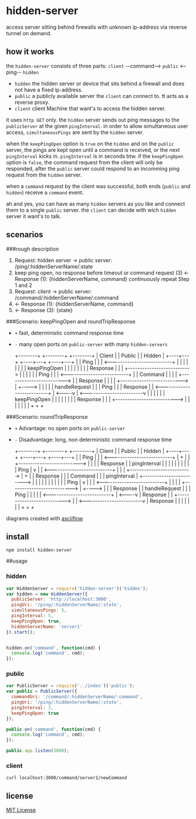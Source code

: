 hidden-server
=============

access server sitting behind firewalls with unknown ip-address via reverse tunnel on demand.

## how it works

the `hidden-server` consists of three parts: `client` --command--> `public` <--ping-- `hidden`
 - `hidden` the hidden server or device that sits behind a firewall and does not have a fixed ip-address.
 - `public` a publicly available server the `client` can connect to. tt acts as a reverse proxy.
 - `client` client Machine that want's to access the hidden server.



it uses `http GET` only. the `hidden` server sends out ping messages to the `publicServer` at the given `pingInterval`.
in order to allow simultaneous user access, `simultaneousPings` are sent by the `hidden` server.


when the `keepPingOpen` option is `true` on the `hidden` and on the `public` server,
the pings are kept open until a command is received, or the next `pingInterval` kicks in. `pingInterval` is in seconds btw.
if the `keepPingOpen` option is `false`, the command request from the client will only be responded,
after the `public` server could respond to an incomming ping request from the `hidden` server.


when a `command` request by the client was successful, both ends (`public` and `hidden`) receive a `command` event.

ah and yes, you can have as many `hidden` servers as you like and connect them to a single `public` server.
the `client` can decide with wich `hidden` server it want's to talk.

## scenarios

###rough description
  1. Request: hidden server -> public server: /ping/:hiddenServerName/:state
  2.   keep ping open, no response before timeout or command request (3)
       <- Response (1): {hiddenServerName, command}
       continuously repeat Step 1 and 2
  3. Request: client -> public server: /command/:hiddenServerName/:command
  2.   <- Response (1): {hiddenServerName, command}
  4.   <- Response (3): {state}



###Scenario: keepPingOpen and roundTripResponse
  - `+` fast, deterministic command response time
  - `-` many open ports on `public-server` with many `hidden-servers`


    +--------+                   +--------+                     +--------+
    | Client |                   | Public |                     | Hidden |
    +----+---+                   +----+---+                     +----+---+
         |                            |             Ping             |
         |                            | <--------------------------+ |
         |                            | |                            |
         |                            | | keepPingOpen               |
         |                            | |                            |
         |                            | |         Response           |
         |                            | +--------------------------> |
         |                            |                              |
         |                            |             Ping             |
         |                            | <--------------------------+ |
         |          Command           | |                            |
         | +------------------------> | |         Response           |
         |                          | | +--------------------------> | +---->
         |                          | |                              |      |  handleRequest
         |                          | |             Ping             |      |
         |          Response        | | <--------------------------+ | <----v
         | <------------------------v | |                            |
         |                            | | keepPingOpen               |
         |                            | |                            |
         |                            | |         Response           |
         |                            | +--------------------------> |
         |                            |                              |
         |                            |                              |
         +                            +                              +



###Scenario: roundTripResponse
 - `+` Advantage: no open ports on `public-server`
 - `-` Disadvantage: long, non deterministic command response time


     +--------+                   +--------+                     +--------+
     | Client |                   | Public |                     | Hidden |
     +----+---+                   +----+---+                     +----+---+
          |                            |             Ping             |
          |                            | <--------------------------+ | +
          |                            | +--------------------------> | |
          |                            |           Response           | | pingInterval
          |                            |                              | |
          |                            |                              | |
          |                            |             Ping             | v
          |                            | <--------------------------+ |
          |                            | +--------------------------> | +
          |                            |           Response           | |
          |          Command           |                              | | pingInterval
          | +------------------------> |                              | |
          |                          | |                              | |
          |                          | |             Ping             | v
          |                          | | <--------------------------+ |
          |                          | | +--------------------------> | +---->
          |                          | |           Response           |      | handleRequest
          |                          | |             Ping             |      |
          |                          | | <--------------------------+ | <----v
          |          Response        | | +--------------------------> |
          | <------------------------v |           Response           |
          |                            |                              |
          |                            |                              |
          +                            +                              +

diagrams created with [asciiflow](http://asciiflow.com/)


## install

  ```shell
  npm install hidden-server
  ```

##usage

### hidden

  ```javascript
  var HiddenServer = require('hidden-server')('hidden');
  var hidden = new HiddenServer({
    publicServer: 'http://localhost:3000',
    pingUri: '/ping/:hiddenServerName/:state',
    simultaneousPings: 5,
    pingInterval: 5,
    keepPingOpen: true,
    hiddenServerName: 'server1'
  }).start();


  hidden.on('command', function(cmd) {
    console.log('command', cmd);
  });
  ```

### public

  ```javascript
  var PublicServer = require('../index')('public');
  var public = PublicServer({
    commandUri: '/command/:hiddenServerName/:command',
    pingUri: '/ping/:hiddenServerName/:state',
    pingInterval: 3,
    keepPingOpen: true
  });

  public.on('command', function(cmd) {
    console.log('command', cmd);
  });

  public.app.listen(3000);
  ```

### client

  ```shell
  curl localhost:3000/command/server1/newCommand
  ```

## license
[MIT License](LICENSE)
